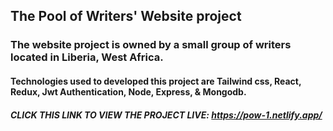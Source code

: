 ## The Pool of Writers' Website project

### The website project is owned by a small group of writers located in Liberia, West Africa.

#### Technologies used to developed this project are Tailwind css, React, Redux, Jwt Authentication, Node, Express, & Mongodb.
                
##### CLICK THIS LINK TO VIEW THE PROJECT LIVE: https://pow-1.netlify.app/
